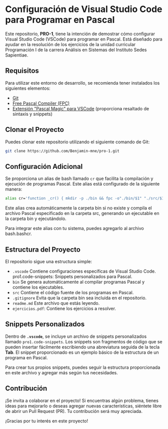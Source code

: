 # Configuración de Visual Studio Code para Programar en Pascal

Este repositorio, **PRO-1**, tiene la intención de demostrar cómo configurar Visual Studio Code (VSCode) para programar en Pascal. Está diseñado para ayudar en la resolución de los ejercicios de la unidad curricular Programación I de la carrera Análisis en Sistemas del Instituto Sedes Sapientiae.

## Requisitos

Para utilizar este entorno de desarrollo, se recomienda tener instalados los siguientes elementos:

- [Git](https://git-scm.com/)
- [Free Pascal Compiler (FPC)](https://www.freepascal.org/)
- [Extensión "Pascal Magic" para VSCode](https://marketplace.visualstudio.com/items?itemName=theangryepicbanana.language-pascal) (proporciona resaltado de sintaxis y snippets)

## Clonar el Proyecto

Puedes clonar este repositorio utilizando el siguiente comando de Git:

```bash
git clone https://github.com/Benjamin-mne/pro-1.git
```

## Configuración Adicional

Se proporciona un alias de bash llamado `cr` que facilita la compilación y ejecución de programas Pascal. Este alias está configurado de la siguiente manera:

```bash
alias cr='function _cr() { mkdir -p ./bin && fpc -o"./bin/$1" "./src/$1".pas && ./bin/"$1"; }; _cr'
```
Este alias crea automáticamente la carpeta bin si no existe y compila el archivo Pascal especificado en la carpeta src, generando un ejecutable en la carpeta bin y ejecutándolo.

Para integrar este alias con tu sistema, puedes agregarlo al archivo bash.bashcr.

## Estructura del Proyecto
El repositorio sigue una estructura simple:

- `.vscode` Contiene configuraciones específicas de Visual Studio Code. pro1.code-snippets: Snippets personalizados para Pascal.
- `bin` Se genera automáticamente al compilar programas Pascal y contiene los ejecutables.
- `src` Contiene el código fuente de los programas en Pascal.
- `.gitignore` Evita que la carpeta bin sea incluida en el repositorio.
- `readme.md` Este archivo que estás leyendo.
- `ejercicios.pdf`: Contiene los ejercicios a resolver.

## Snippets Personalizados
Dentro de **`.vscode`**, se incluye un archivo de snippets personalizados llamado `pro1.code-snippets`. Los snippets son fragmentos de código que se pueden insertar fácilmente escribiendo una abreviatura seguida de la tecla **Tab**. El snippet proporcionado es un ejemplo básico de la estructura de un programa en Pascal.

Para crear tus propios snippets, puedes seguir la estructura proporcionada en este archivo y agregar más según tus necesidades.

## Contribución
¡Se invita a colaborar en el proyecto! Si encuentras algún problema, tienes ideas para mejorarlo o deseas agregar nuevas características, siéntete libre de abrir un Pull Request (PR). Tu contribución será muy apreciada.

¡Gracias por tu interés en este proyecto!